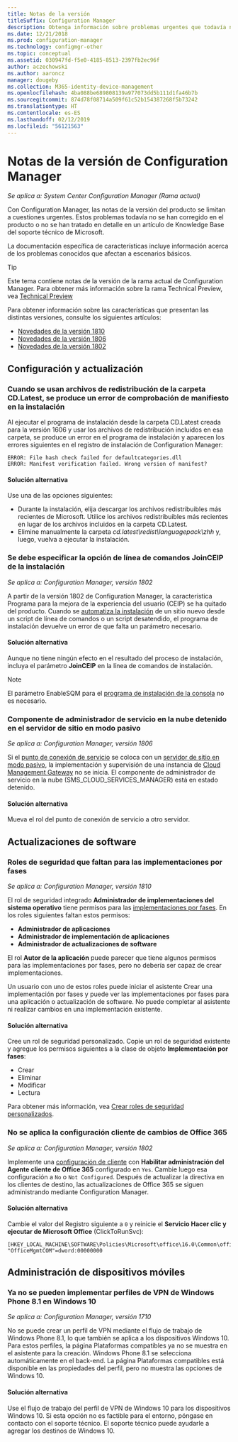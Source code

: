 ```yaml
---
title: Notas de la versión
titleSuffix: Configuration Manager
description: Obtenga información sobre problemas urgentes que todavía no se han corregido en el producto o no se han tratado en un artículo de Knowledge Base del soporte técnico de Microsoft.
ms.date: 12/21/2018
ms.prod: configuration-manager
ms.technology: configmgr-other
ms.topic: conceptual
ms.assetid: 030947fd-f5e0-4185-8513-2397fb2ec96f
author: aczechowski
ms.author: aaroncz
manager: dougeby
ms.collection: M365-identity-device-management
ms.openlocfilehash: 4ba088be689808139a977073dd5b111d1fa46b7b
ms.sourcegitcommit: 874d78f08714a509f61c52b154387268f5b73242
ms.translationtype: HT
ms.contentlocale: es-ES
ms.lasthandoff: 02/12/2019
ms.locfileid: "56121563"
---
```

# <a name="release-notes-for-configuration-manager"></a>Notas de la versión de Configuration Manager

*Se aplica a: System Center Configuration Manager (Rama actual)*

Con Configuration Manager, las notas de la versión del producto se limitan a cuestiones urgentes. Estos problemas todavía no se han corregido en el producto o no se han tratado en detalle en un artículo de Knowledge Base del soporte técnico de Microsoft.  

La documentación específica de características incluye información acerca de los problemas conocidos que afectan a escenarios básicos.  

> [!TIP]  
>  Este tema contiene notas de la versión de la rama actual de Configuration Manager. Para obtener más información sobre la rama Technical Preview, vea [Technical Preview](/sccm/core/get-started/technical-preview)  

Para obtener información sobre las características que presentan las distintas versiones, consulte los siguientes artículos:
- [Novedades de la versión 1810](/sccm/core/plan-design/changes/whats-new-in-version-1810)
- [Novedades de la versión 1806](/sccm/core/plan-design/changes/whats-new-in-version-1806)  
- [Novedades de la versión 1802](/sccm/core/plan-design/changes/whats-new-in-version-1802)



## <a name="set-up-and-upgrade"></a>Configuración y actualización  


### <a name="when-using-redistributable-files-from-the-cdlatest-folder-setup-fails-with-a-manifest-verification-error"></a>Cuando se usan archivos de redistribución de la carpeta CD.Latest, se produce un error de comprobación de manifiesto en la instalación
<!-- 510080, 490569  -->

Al ejecutar el programa de instalación desde la carpeta CD.Latest creada para la versión 1606 y usar los archivos de redistribución incluidos en esa carpeta, se produce un error en el programa de instalación y aparecen los errores siguientes en el registro de instalación de Configuration Manager:

  `ERROR: File hash check failed for defaultcategories.dll`  
  `ERROR: Manifest verification failed. Wrong version of manifest?`

#### <a name="workaround"></a>Solución alternativa
Use una de las opciones siguientes:
 - Durante la instalación, elija descargar los archivos redistribuibles más recientes de Microsoft. Utilice los archivos redistribuibles más recientes en lugar de los archivos incluidos en la carpeta CD.Latest.
 - Elimine manualmente la carpeta *cd.latest\redist\languagepack\zhh* y, luego, vuelva a ejecutar la instalación.


### <a name="setup-command-line-option-joinceip-must-be-specified"></a>Se debe especificar la opción de línea de comandos JoinCEIP de la instalación
<!--510806-->
*Se aplica a: Configuration Manager, versión 1802*

A partir de la versión 1802 de Configuration Manager, la característica Programa para la mejora de la experiencia del usuario (CEIP) se ha quitado del producto. Cuando se [automatiza la instalación](/sccm/core/servers/deploy/install/command-line-options-for-setup) de un sitio nuevo desde un script de línea de comandos o un script desatendido, el programa de instalación devuelve un error de que falta un parámetro necesario. 

#### <a name="workaround"></a>Solución alternativa
Aunque no tiene ningún efecto en el resultado del proceso de instalación, incluya el parámetro **JoinCEIP** en la línea de comandos de instalación.

 > [!Note]  
 > El parámetro EnableSQM para el [programa de instalación de la consola](/sccm/core/servers/deploy/install/install-consoles) no es necesario.


### <a name="cloud-service-manager-component-stopped-on-site-server-in-passive-mode"></a>Componente de administrador de servicio en la nube detenido en el servidor de sitio en modo pasivo
<!--VSO 2858826, SCCMDocs issue 772-->
*Se aplica a: Configuration Manager, versión 1806*

Si el [punto de conexión de servicio](/sccm/core/servers/deploy/configure/about-the-service-connection-point) se coloca con un [servidor de sitio en modo pasivo](/sccm/core/servers/deploy/configure/site-server-high-availability), la implementación y supervisión de una instancia de [Cloud Management Gateway](/sccm/core/clients/manage/cmg/plan-cloud-management-gateway) no se inicia. El componente de administrador de servicio en la nube (SMS_CLOUD_SERVICES_MANAGER) está en estado detenido.

#### <a name="workaround"></a>Solución alternativa
Mueva el rol del punto de conexión de servicio a otro servidor.



<!-- ## Backup and recovery  -->


<!--## Client deployment and upgrade-->



<!-- ## Operating system deployment  -->



## <a name="software-updates"></a>Actualizaciones de software

### <a name="security-roles-are-missing-for-phased-deployments"></a>Roles de seguridad que faltan para las implementaciones por fases
<!--3479337, SCCMDocs-pr issue 3095-->
*Se aplica a: Configuration Manager, versión 1810*

El rol de seguridad integrado **Administrador de implementaciones del sistema operativo** tiene permisos para las [implementaciones por fases](/sccm/osd/deploy-use/create-phased-deployment-for-task-sequence). En los roles siguientes faltan estos permisos:  

- **Administrador de aplicaciones**  
- **Administrador de implementación de aplicaciones**  
- **Administrador de actualizaciones de software**  

El rol **Autor de la aplicación** puede parecer que tiene algunos permisos para las implementaciones por fases, pero no debería ser capaz de crear implementaciones. 

Un usuario con uno de estos roles puede iniciar el asistente Crear una implementación por fases y puede ver las implementaciones por fases para una aplicación o actualización de software. No puede completar al asistente ni realizar cambios en una implementación existente.

#### <a name="workaround"></a>Solución alternativa
Cree un rol de seguridad personalizado. Copie un rol de seguridad existente y agregue los permisos siguientes a la clase de objeto **Implementación por fases**:
- Crear  
- Eliminar  
- Modificar  
- Lectura  

Para obtener más información, vea [Crear roles de seguridad personalizados](/sccm/core/servers/deploy/configure/configure-role-based-administration#BKMK_CreateSecRole).


### <a name="changing-office-365-client-setting-doesnt-apply"></a>No se aplica la configuración cliente de cambios de Office 365 
<!--511551-->
*Se aplica a: Configuration Manager, versión 1802*  

Implemente una [configuración de cliente](/sccm/core/clients/deploy/about-client-settings#enable-management-of-the-office-365-client-agent) con **Habilitar administración del Agente cliente de Office 365** configurado en `Yes`. Cambie luego esa configuración a `No` o `Not Configured`. Después de actualizar la directiva en los clientes de destino, las actualizaciones de Office 365 se siguen administrando mediante Configuration Manager. 

#### <a name="workaround"></a>Solución alternativa
Cambie el valor del Registro siguiente a `0` y reinicie el **Servicio Hacer clic y ejecutar de Microsoft Office** (ClickToRunSvc):

```
[HKEY_LOCAL_MACHINE\SOFTWARE\Policies\Microsoft\office\16.0\Common\officeupdate]
"OfficeMgmtCOM"=dword:00000000
```



## <a name="mobile-device-management"></a>Administración de dispositivos móviles  

### <a name="you-can-no-longer-deploy-windows-phone-81-vpn-profiles-to-windows-10"></a>Ya no se pueden implementar perfiles de VPN de Windows Phone 8.1 en Windows 10
<!-- 503274  -->
*Se aplica a: Configuration Manager, versión 1710*

No se puede crear un perfil de VPN mediante el flujo de trabajo de Windows Phone 8.1, lo que también se aplica a los dispositivos Windows 10. Para estos perfiles, la página Plataformas compatibles ya no se muestra en el asistente para la creación. Windows Phone 8.1 se selecciona automáticamente en el back-end. La página Plataformas compatibles está disponible en las propiedades del perfil, pero no muestra las opciones de Windows 10.

#### <a name="workaround"></a>Solución alternativa
 Use el flujo de trabajo del perfil de VPN de Windows 10 para los dispositivos Windows 10. Si esta opción no es factible para el entorno, póngase en contacto con el soporte técnico. El soporte técnico puede ayudarle a agregar los destinos de Windows 10.



<!-- ## Reports and monitoring    -->
<!-- ## Conditional access   -->
<!-- ## Endpoint Protection -->
